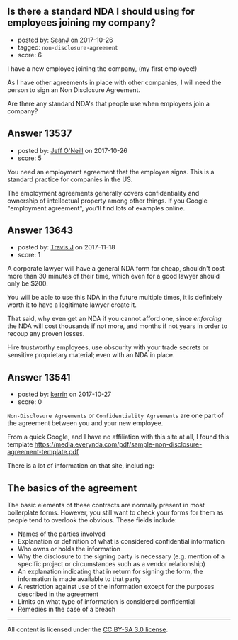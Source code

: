 ## Is there a standard NDA I should using for employees joining my company?

- posted by: [SeanJ](https://stackexchange.com/users/3029947/seanj) on 2017-10-26
- tagged: `non-disclosure-agreement`
- score: 6

I have a new employee joining the company, (my first employee!)

As I have other agreements in place with other companies, I will need the person to sign an Non Disclosure Agreement.

Are there any standard NDA's that people use when employees join a company?


## Answer 13537

- posted by: [Jeff O'Neill](https://stackexchange.com/users/46273/jeff-o-neill) on 2017-10-26
- score: 5

You need an employment agreement that the employee signs.  This is a standard practice for companies in the US.

The employment agreements generally covers confidentiality and ownership of intellectual property among other things.  If you Google "employment agreement", you'll find lots of examples online.



## Answer 13643

- posted by: [Travis J](https://stackexchange.com/users/1014615/travis-j) on 2017-11-18
- score: 1

A corporate lawyer will have a general NDA form for cheap, shouldn't cost more than 30 minutes of their time, which even for a good lawyer should only be $200. 

You will be able to use this NDA in the future multiple times, it is definitely worth it to have a legitimate lawyer create it. 

That said, why even get an NDA if you cannot afford one, since *enforcing* the NDA will cost thousands if not more, and months if not years in order to recoup any proven losses.

Hire trustworthy employees, use obscurity with your trade secrets or sensitive proprietary material; even with an NDA in place.


## Answer 13541

- posted by: [kerrin](https://stackexchange.com/users/1621372/kerrin) on 2017-10-27
- score: 0

`Non-Disclosure Agreements` or `Confidentiality Agreements` are one part of the agreement between you and your new employee.

From a quick Google, and I have no affiliation with this site at all, I found this template https://media.everynda.com/pdf/sample-non-disclosure-agreement-template.pdf

There is a lot of information on that site, including:

The basics of the agreement
---------------------------

The basic elements of these contracts are normally present in most boilerplate forms. However, you still want to check your forms for them as people tend to overlook the obvious. These fields include:

 - Names of the parties involved
 - Explanation or definition of what is considered confidential
   information
 - Who owns or holds the information
 - Why the disclosure to the signing party is necessary (e.g. mention of
   a specific project or circumstances such as a vendor relationship)
 - An explanation indicating that in return for signing the form, the
   information is made available to that party
 - A restriction against use of the information except for the purposes
   described in the agreement
 - Limits on what type of information is considered confidential
 - Remedies in the case of a breach



---

All content is licensed under the [CC BY-SA 3.0 license](https://creativecommons.org/licenses/by-sa/3.0/).
